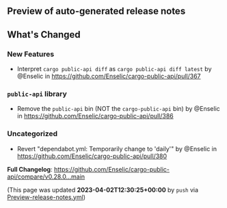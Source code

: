## Preview of auto-generated release notes
<!-- Release notes generated using configuration in .github/release.yml at main -->

## What's Changed
### New Features
* Interpret `cargo public-api diff` as `cargo public-api diff latest` by @Enselic in https://github.com/Enselic/cargo-public-api/pull/367
### `public-api` library
* Remove the `public-api` bin (NOT the `cargo-public-api` bin) by @Enselic in https://github.com/Enselic/cargo-public-api/pull/386
### Uncategorized
* Revert "dependabot.yml: Temporarily change to 'daily'" by @Enselic in https://github.com/Enselic/cargo-public-api/pull/380


**Full Changelog**: https://github.com/Enselic/cargo-public-api/compare/v0.28.0...main


(This page was updated **2023-04-02T12:30:25+00:00** by `push` via [Preview-release-notes.yml](https://github.com/Enselic/cargo-public-api/actions/runs/4588692149))
